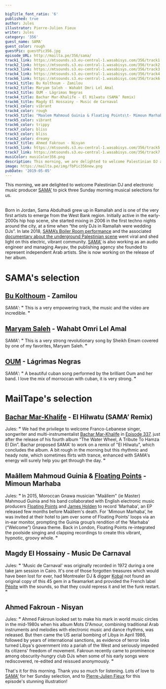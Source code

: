 ```yaml
---

bigTitle_font_ratio: '6'
published: true
author: Jules
illustrator: Pierre-Julien Fieux
writer: Jules
category: '356'
guest_name: SAMA'
guest_color: rough
guestPic: guestPic356.jpg
episode_URL: http://mailta.pe/356/sama/
track1_link: https://mtsounds.s3.eu-central-1.wasabisys.com/356/track1.mp3
track2_link: https://mtsounds.s3.eu-central-1.wasabisys.com/356/track2.mp3
track3_link: https://mtsounds.s3.eu-central-1.wasabisys.com/356/track3.mp3
track4_link: https://mtsounds.s3.eu-central-1.wasabisys.com/356/track4.mp3
track6_link: https://mtsounds.s3.eu-central-1.wasabisys.com/356/track6.mp3
track1_title: Bu Kolthoum - Zamilou
track2_title: Maryam Saleh - Wahabt Omri Lel Amal
track3_title: OUM - Lágrimas Negras
track4_title: Bachar Mar-Khalife - El Hilwatu (SAMA’ Remix)
track6_title: Magdy El Hossainy - Music de Carnaval
track1_color: vibrant
track4_color: rough
track5_title: "Maalem Mahmoud Guinia & Floating Points\t- Mimoun Marhaba"
track5_color: vibrant
track6_color: trippy
track7_color: bliss
track3_color: bliss
track2_color: dreamy
track7_title: Ahmed Fakroun - Nisyan
track5_link: https://mtsounds.s3.eu-central-1.wasabisys.com/356/track5.mp3
track7_link: https://mtsounds.s3.eu-central-1.wasabisys.com/356/track7.mp3
musiColor: musiColor356.png
description: This morning, we are delighted to welcome Palestinian DJ and electronic music producer SAMA' to pick three Sunday morning musical selections for us. Born in Jordan, Sama Abdulhadi grew up in Ramallah and is one of the very first artists to emerge from the West Bank region. Initially active in the early-2000s hip hop scene, she started mixing in 2006 in the first techno nights around the city, at a time when “the only DJs in Ramallah were wedding DJs”. In late 2018,  SAMA’s Boiler Room performance and the associated documentary about the underground Palestinian scene went viral and shed light on this electric, vibrant community. SAMA' is also working as an audio engineer and managing Awyav, the publishing agency she founded to represent independent Arab artists. She is now working on the release of her album.
image: https://mailta.pe/img/fbPic356new.png
pubDate: '2019-05-05'
---
```

 This morning, we are delighted to welcome Palestinian DJ and electronic music producer [SAMA'](http://www.samaahadi.com/) to pick three Sunday morning musical selections for us.
<br><br>

Born in Jordan, Sama Abdulhadi grew up in Ramallah and is one of the very first artists to emerge from the West Bank region. Initially active in the early-2000s hip hop scene, she started mixing in 2006 in the first techno nights around the city, at a time when “the only DJs in Ramallah were wedding DJs”. In late 2018, [SAMA’s Boiler Room performance](https://www.youtube.com/watch?v=x9VYKrtziSg) and the associated [documentary about the underground Palestinian scene](https://www.youtube.com/watch?v=M-R8S7QwO1g) went viral and shed light on this electric, vibrant community. 
[SAMA'](https://www.facebook.com/sama.saad/) is also working as an audio engineer and managing Awyav, the publishing agency she founded to represent independent Arab artists. She is now working on the release of her album.




# SAMA's selection

## [Bu Kolthoum](https://soundcloud.com/bu-kolthoum) - Zamilou
SAMA': **"** This is a very empowering track, the music and the video are incredible. **"** 

## [Maryam Saleh](http://www.maryamsaleh.com/) - Wahabt Omri Lel Amal
SAMA': **"** This is a very strong revolutionary song by Sheikh Emam covered by one of my favorites, Maryam Saleh. **"** 

## [OUM](http://oum.ma/?fbclid=IwAR1l18tfG3npulLPRsQvespCFy-el56YxiZKUvWd1X3pn4zrvMpELti-JR4) - Lágrimas Negras
SAMA': **"** A beautiful cuban song performed by the brilliant Oum and her band. I love the mix of morroccan with cuban, it is very strong. **"** 


# MailTape's selection

## [Bachar Mar-Khalife](https://www.facebook.com/bmkhalife/) - El Hilwatu (SAMA’ Remix)
Jules: **"** We had the privilege to welcome Franco-Lebanese singer, songwriter and multi-instrumentalist [Bachar Mar-Khalife](https://www.facebook.com/bmkhalife/) in [Episode 337](https://www.mailta.pe/337/bachar-mar-khalife/), just after the release of his fourth album “The Water Wheel, A Tribute To Hamza El Din”. Bachar proposed SAMA' to work on a remix of "El Hilwatu", which concludes the album. A bit rough in the morning but this rhythmic and heady note, which sometimes flirts with trance, enhanced with SAMA's energy will surely help you get through the day. **"** 

## Maâllem Mahmoud Guinia & [Floating Points](https://floatingpointsluakabop.bandcamp.com/) - Mimoun Marhaba
Jules: **"** In 2015, Moroccan Gnawa musician "Maâllem" (ie Master) Mahmoud Guinia and his band collaborated with English electronic music producers [Floating Points](https://floatingpointsluakabop.bandcamp.com/) and [James Holden](http://jamesholden.org/) to record 'Marhaba', an EP released few months before Maâllem's death. For 'Mimoun Marhaba’, he was invited at their hotel to jam over some of Floating Points' loops via an in-ear monitor, prompting the Guinia group’s rendition of the ‘Marhaba’ (“Welcome”) Gnawa theme. Back in London, Floating Points re-integrated the poolside singing and clapping recordings to create this vibrant, hypnotic, groovy whole. **"** 

## Magdy El Hossainy - Music De Carnaval
Jules: **"** 'Music de Carnaval' was originally recorded in 1972 during a one take jam session in Cairo. It's one of those forgotten treasures which would have been lost for ever, had Montrealer DJ & digger [Kobal](https://www.mixcloud.com/kobal/stream/) not found an original copy of this 45 gem in a fleamarket and provided the French label [Pépite](https://pepite.bandcamp.com/) with the sounds, so that they could repress it and let the funk restart. **"** 

## Ahmed Fakroun - Nisyan
Jules: **"** Ahmed Fakroun looked set to make his mark in world music circles in the mid-1980s when his album Mots D'Amour, combining traditional Arab instruments and melodies with electronic music and dance rhythms, was released. But then came the US aerial bombing of Libya in April 1986, followed by years of international sanctions, as evidence of terror links turned Libya's government into a pariah of the West and seriously impeded its citizens' freedom of movement. Fakroun recently came to prominence among obscurity-hungry club DJs when some of his early songs were rediscovered, re-edited and reissued anonymously. **"** 



That's it for this morning. Thank you so much for listening. Lots of love to [SAMA'](http://www.samaahadi.com/) for her Sunday selection, and to [Pierre-Julien Fieux](https://pierrejulienfieux.com/) for this episode's stunning illustration! 

